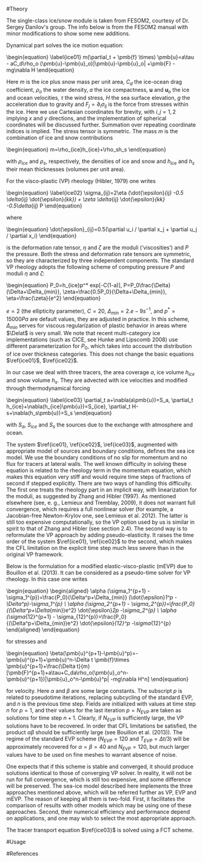 #Theory

The single-class ice/snow module is taken from FESOM2, courtesy of Dr. Sergey Danilov's group. The info below is from the FESOM2 manual with minor modifications 
 to show some new additions.

Dynamical part solves the ice motion equation:

\begin{equation}
\label{ice01}
 m(\partial_t + \pmb{f} \times) \pmb{u}=a\tau - aC_d\rho_o (\pmb{u}-\pmb{u}_o)|\pmb{u}-\pmb{u}_o| +\pmb{F} -mg\nabla H
\end{equation}

Here $m$ is the ice plus snow mass per unit area, $C_d$ the ice-ocean drag coefficient, $\rho_o$ the
water density, $a$ the ice compactness, $\pmb{u}$ and $\pmb{u}_o$ the ice and ocean velocities, $\tau$ the wind
stress, $H$ the sea surface elevation, $g$ the acceleration due to gravity and $F_j = \partial_i \sigma_{ij}$ is
the force from stresses within the ice. Here we use Cartesian coordinates for brevity, with
$i, j = 1, 2$ implying $x$ and $y$ directions, and the implementation of spherical coordinates will
be discussed further. Summation over repeating coordinate indices is implied. The stress
tensor is symmetric. The mass $m$ is the combination of ice and snow contributions

\begin{equation}
 m=\rho_{ice}h_{ice}+\rho_sh_s
\end{equation}

with $\rho_{ice}$ and $\rho_s$, respectively, the densities of ice and snow and $h_{ice}$ and $h_s$ their mean
thicknesses (volumes per unit area).

For the visco-plastic (VP) rheology (Hibler, 1979) one writes

\begin{equation}
\label{ice02}
\sigma_{ij}=2\eta (\dot{\epsilon}_{ij} -0.5 \delta_{ij} \dot{\epsilon}_{kk}) + \zeta \delta_{ij} \dot{\epsilon}_{kk} -0.5\delta_{ij} P
\end{equation}

where

\begin{equation}
 \dot{\epsilon}_{ij}=0.5(\partial u_i / \partial x_j + \partial u_j / \partial x_i)
\end{equation}


is the deformation rate tensor, $\eta$ and $\zeta$ are the moduli (‘viscosities’) and $P$ the pressure.
Both the stress and deformation rate tensors are symmetric, so they are characterized by
three independent components. The standard VP rheology adopts the following scheme of
computing pressure $P$ and moduli $\eta$ and $\zeta$: 

\begin{equation}
 P_0=h_{ice}p^* exp[-C(1-a)], P=P_0\frac{\Delta}(\Delta+\Delta_{min}}, \zeta=\frac{0.5P_0}{\Delta+\Delta_{min}}, \eta=\frac{\zeta}{e^2}
\end{equation}


$e=2$  (the ellipticity parameter), $C=20$, $\Delta_{min}=2.e-9 s^{-1}$, and $p^*=15000 Pa$ 
are default values, they are adjusted in practice. In this scheme, 
$\Delta_{min}$ serves for viscous regularization of plastic behavior in areas where $\Delat$ is very small. We note that recent multi-category
ice implementations (such as CICE, see Hunke and Lipscomb 2008) use different parameterization for $P_0$, which takes into account the distribution of ice over thickness categories. This
does not change the basic equations $\ref{ice01}$, $\ref{ice02}$.

In our case we deal with three tracers, the area coverage $a$, ice volume $h_{ice}$ and snow
volume $h_s$. They are advected with ice velocities and modified through thermodynamical
forcing

\begin{equation}
\label{ice03}
\partial_t a+\nabla(a\pmb{u})=S_a, \partial_t h_{ice}+\nabla(h_{ice}\pmb{u})=S_{ice}, \partial_t H-s+\nabla(h_s\pmb{u})=S_s
\end{equation}


with $S_a$, $S_{ice}$ and $S_s$ the sources due to the exchange with atmosphere and ocean.

The system $\ref{ice01}, \ref{ice02}$, \ref{ice03}$, augmented with appropriate model of sources and boundary conditions, defines the sea ice model. We use the boundary conditions of no slip for
momentum and no flux for tracers at lateral walls. The well known difficulty in solving
these equation is related to the rheology term in the momentum equation, which makes this
equation very stiff and would require time steps of fractions of second if stepped explicitly.
There are two ways of handling this difficulty. The first one treats the rheology part in an
implicit way, with linearization for the moduli, as suggested by Zhang and Hibler (1997). As
mentioned elsewhere (see, e. g., Lemieux and Tremblay, 2009), it does not warrant full convergence, which requires a full nonlinear solver (for example, a Jacobian-free Newton-Krylov
one, see Lemieux et al. 2012). The latter is still too expensive computationally, so the VP
option used by us is similar in spirit to that of Zhang and Hibler (see section 2.4). The second
way is to reformulate the VP approach by adding pseudo-elasticity. It raises the time order
of the system $\ref{ice01}, \ref{ice02}$ to the second, which makes the CFL limitation on the explicit time step
much less severe than in the original VP framework.

Below is the formulation for a modified elastic-visco-plastic (mEVP) due to Bouillon et al. (2013).
It can be considered as a pseudo-time solver for VP rheology. In this case one writes

\begin{equation}
\begin{aligned}
 \alpha (\sigma_1^{p+1} - \sigma_1^{p})=\frac{P_0}{\Delta^p+\Delta_{min}} (\dot{\epsilon}_1^p -\Delta^p)-\sigma_1^{p} \\
 \alpha (\sigma_2^{p+1} - \sigma_2^{p})=\frac{P_0}{(\Delta^p+\Delta_{min})e^2} \dot{\epsilon}_2p -\sigma_2^{p} \\
 \alpha (\sigma_{12}^{p+1} - \sigma_{12}^{p})=\frac{P_0}{(\Delta^p+\Delta_{min})e^2} \dot{\epsilon}_{12}^p -\sigma_{12}^{p} 
\end{aligned}
\end{equation}


for stresses and

\begin{equation}
\beta(\pmb{u}^{p+1}-\pmb{u}^p)=-\pmb{u}^{p+1}+\pmb{u}^n-\Delta t \pmb{f}\times \pmb{u}^{p+1}+\frac{\Delta t}{m}[\pmb{F}^{p+1}+a\tau+C_da\rho_o(\pmb{u}_o^n-\pmb{u}^{p+1})|\pmb{u}_o^n-\pmb{u}^p| -mg\nabla H^n]
\end{equation}

for velocity. Here $\alpha$ and $\beta$ are some large constants. The subscript $p$ is related to pseudotime
iterations, replacing subcycling of the standard EVP, and $n$ is the previous time step.
Fields are initialized with values at time step $n$ for $p = 1$, and their values for the last
iteration $p = N_{EVP}$ are taken as solutions for time step $n+ 1$. Clearly, if $N_{EVP}$ is sufficiently
large, the VP solutions have to be recovered. In order that CFL limitations be satisfied,
the product $\alpha\beta$ should be sufficiently large (see Bouillon et al. (2013)). The regime of the
standard EVP scheme ($N_{EVP} = 120$ and $T_{EVP} = \Delta t/3$) will be approximately recovered
for $\alpha =\beta  = 40$ and $N_{EVP} = 120$, but much larger values have to be used on fine meshes to
warrant absence of noise.

One expects that if this scheme is stable and converged, it should produce solutions
identical to those of converging VP solver. In reality, it will not be run for full convergence,
which is still too expensive, and some difference will be preserved.
The sea-ice model described here implements the three approaches mentioned above,
which will be referred further as VP, EVP and mEVP. The reason of keeping all them is
two-fold. First, it facilitates the comparison of results with other models which may be
using one of these approaches. Second, their numerical efficiency and performance depend
on applications, and one may wish to select the most appropriate approach.

The tracer transport equation $\ref{ice03}$ is solved using a FCT scheme. 

#Usage

#References

